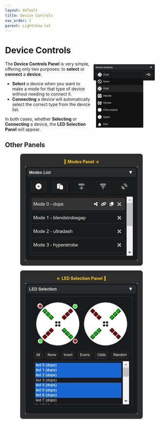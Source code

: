```yaml
---
layout: default
title: Device Controls
nav_order: 1
parent: Lightshow.lol
---
```

<style>
  .panel-grid {
    display: grid;
    grid-template-columns: repeat(auto-fit, minmax(200px, 1fr));
    gap: 16px;
    margin: 0 auto;
    max-width: 80%;
    margin-top: 10px;
  }

  .panel-link {
    background-color: #2e2e2e;
    border-radius: 8px;
    text-decoration: none;
    color: #ffffff;
    padding: 16px;
    display: flex;
    flex-direction: column;
    align-items: center;
    transition: transform 0.2s;
    border: 1px solid #080808;
  }

  .panel-link:hover {
    transform: scale(1.02);
  }

  .panel-title {
    margin-bottom: 8px;
    font-weight: bold;
    color: #ffcc00;
  }

  .panel-img {
    max-width: 100%;
  }
</style>
# Device Controls

<img style="float:right;max-width:40%;margin:10px;" src="assets/images/lightshow-lol-device.png">

The **Device Controls Panel** is very simple, offering only two purposes: to **select** or **connect** a **device**.

- **Select** a device when you want to make a mode for that type of device without needing to connect it.
- **Connecting** a device will automatically select the correct type from the device list.

In both cases, whether **Selecting** or **Connecting** a device, the **LED Selection Panel** will appear.

## Other Panels

<div class="panel-grid">
  <a href="lightshow_lol_modes.html" class="panel-link">
    <span class="panel-title">🔗 Modes Panel →</span>
    <img src="assets/images/lightshow-lol-modes.png" class="panel-img">
  </a>
    <a href="lightshow_lol_led_selection.html" class="panel-link">
    <span class="panel-title">← LED Selection Panel 🔗</span>
    <img src="assets/images/lightshow-lol-led-select.png" class="panel-img">
  </a>
</div>
